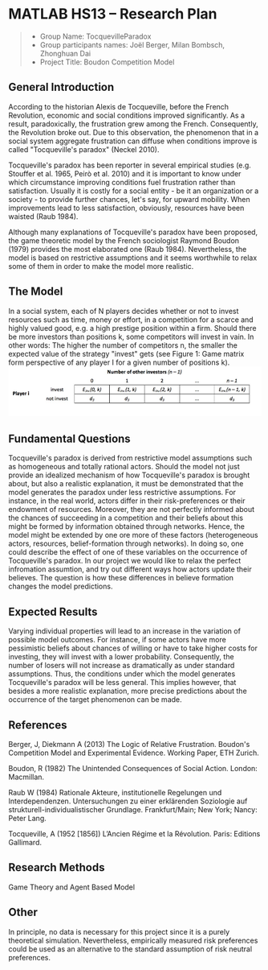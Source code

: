 # MATLAB HS13 – Research Plan

> * Group Name: TocquevilleParadox
> * Group participants names: Joël Berger, Milan Bombsch, Zhonghuan Dai
> * Project Title: Boudon Competition Model

## General Introduction
According to the historian Alexis de Tocqueville, before the French Revolution, economic and social conditions improved significantly. As a result, paradoxically, the frustration grew among the French. Consequently, the Revolution broke out. Due to this observation, the phenomenon that in a social system aggregate frustration can diffuse when conditions improve is called "Tocqueville's paradox" (Neckel 2010). 

Tocqueville's paradox has been reporter in several empirical studies (e.g. Stouffer et al. 1965, Peirò et al. 2010) and it is important to know under which circumstance improving conditions fuel frustration rather than satisfaction. Usually it is costly for a social entity - be it an organization or a society - to provide further chances, let's say, for upward mobility. When improvements lead to less satisfaction, obviously, resources have been waisted (Raub 1984).

Although many explanations of Tocqueville's paradox have been proposed, the game theoretic model by the French sociologist Raymond Boudon (1979) provides the most elaborated one (Raub 1984). Nevertheless, the model is based on restrictive assumptions and it seems worthwhile to relax some of them in order to make the model more realistic.


## The Model

In a social system, each of N players decides whether or not to invest resources such as time, money or effort, in a competition for a scarce and highly valued good, e.g. a high prestige position within a firm. Should there be more investors than positions k, some competitors will invest in vain. In other words: The higher the number of competitors n, the smaller the expected value of the strategy "invest" gets (see Figure 1: Game matrix form perspective of any player I for a given number of positions k).
![Game Matrix](GameMatrix.jpg)


## Fundamental Questions
Tocqueville's paradox is derived from restrictive model assumptions such as homogeneous and totally rational actors. Should the model not just provide an idealized mechanism of how Tocqueville's paradox is brought about, but also a realistic explanation, it must be demonstrated that the model generates the paradox under less restrictive assumptions. For instance, in the real world, actors differ in their risk-preferences or their endowment of resources. Moreover, they are not perfectly informed about the chances of succeeding in a competition and their beliefs about this might be formed by information obtained through networks. Hence, the model might be extended by one ore more of these factors (heterogeneous actors, resources, belief-formation through networks). In doing so, one could describe the effect of one of these variables on the occurrence of Tocqueville's paradox.
In our project we would like to relax the perfect infromation assumtion, and try out different ways how actors update their believes. The question is how these differences in believe formation changes the model predictions.

## Expected Results
Varying individual properties will lead to an increase in the variation of possible model outcomes. For instance, if some actors have more pessimistic beliefs about chances of willing or have to take higher costs for investing, they will invest with a lower probability. Consequently, the number of losers will not increase as dramatically as under standard assumptions. Thus, the conditions under which the model generates Tocqueville's paradox will be less general. This implies however, that besides a more realistic explanation, more precise predictions about the occurrence of the target phenomenon can be made. 

## References 
Berger, J, Diekmann A (2013) The Logic of Relative Frustration. Boudon's Competition Model and Experimental Evidence. Working Paper, ETH Zurich.

Boudon, R (1982) The Unintended Consequences of Social Action. London: Macmillan.

Raub W (1984) Rationale Akteure, institutionelle Regelungen und Interdependenzen. Untersuchungen zu einer erklärenden Soziologie auf strukturell-individualistischer Grundlage. Frankfurt/Main; New York; Nancy: Peter Lang.

Tocqueville, A (1952 [1856]) L’Ancien Régime et la Révolution. Paris: Editions Gallimard.

## Research Methods
Game Theory and Agent Based Model

## Other
In principle, no data is necessary for this project since it is a purely theoretical simulation. Nevertheless, empirically measured risk preferences could be used as an alternative to the standard assumption of risk neutral preferences.

